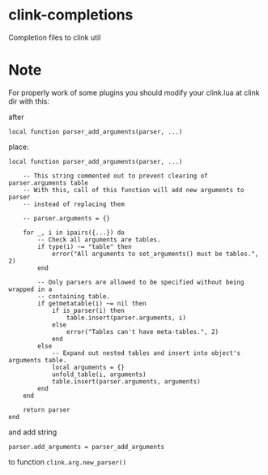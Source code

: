 clink-completions
=================

Completion files to clink util

Note
====

For properly work of some plugins you should modify your clink.lua at clink dir
with this:

after

	local function parser_add_arguments(parser, ...)

place:

	local function parser_add_arguments(parser, ...)
	    
	    -- This string commented out to prevent clearing of parser.arguments table
	    -- With this, call of this function will add new arguments to parser
	    -- instead of replacing them

	    -- parser.arguments = {}

	    for _, i in ipairs({...}) do
	        -- Check all arguments are tables.
	        if type(i) ~= "table" then
	            error("All arguments to set_arguments() must be tables.", 2)
	        end

	        -- Only parsers are allowed to be specified without being wrapped in a
	        -- containing table.
	        if getmetatable(i) ~= nil then
	            if is_parser(i) then
	                table.insert(parser.arguments, i)
	            else
	                error("Tables can't have meta-tables.", 2)
	            end
	        else
	            -- Expand out nested tables and insert into object's arguments table.
	            local arguments = {}
	            unfold_table(i, arguments)
	            table.insert(parser.arguments, arguments)
	        end
	    end

	    return parser
	end

and add string

	parser.add_arguments = parser_add_arguments

to function `clink.arg.new_parser()`